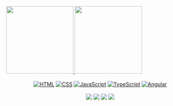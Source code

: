 <div>
   <a href="https://github.com/w4lking">
   <img height="180em" src="https://github-readme-stats.vercel.app/api?username=w4lking&show_icons=true&theme=tokyonight&include_all_commits=true&count_private=true"/>
   <img height="180em" src="https://github-readme-stats.vercel.app/api/top-langs/?username=w4lking&layout=compact&langs_count=8&theme=tokyonight"/>

</div>

<div align="center"><br>
  <a href="#"><img alt="HTML" src="https://img.shields.io/badge/HTML-E34F26?style=flat&logo=html5&logoColor=white"></a>
  <a href="#"><img alt="CSS" src="https://img.shields.io/badge/CSS-1572B6?style=flat&logo=css3&logoColor=white"></a>
  <a href="#"><img alt="JavaScript" src="https://img.shields.io/badge/JavaScript-F7DF1E?style=flat&logo=javascript&logoColor=black"></a>
  <a href="#"><img alt="TypeScript" src="https://img.shields.io/badge/TypeScript-007ACC?style=flat&logo=typescript&logoColor=white"></a>
  <a href="#"><img alt="Angular" src="https://img.shields.io/badge/Angular-DD0031?style=flat&logo=angular&logoColor=white"></a>
</div>
 
 
<br>

<div align="center"> 
  <a href="https://instagram.com/layon_walker_04" target="_blank"><img src="https://img.shields.io/badge/-Instagram-%23E4405F?style=for-the-badge&logo=instagram&logoColor=white" target="_blank"></a>
  <a href = "mailto:walkerlayon@gmail.com"><img src="https://img.shields.io/badge/-Gmail-%23333?style=for-the-badge&logo=gmail&logoColor=white" target="_blank"></a>
  <a href="https://www.linkedin.com/in/layon-walker-552b50255" target="_blank"><img src="https://img.shields.io/badge/-LinkedIn-%230077B5?style=for-the-badge&logo=linkedin&logoColor=white" target="_blank"></a>
  <a href="https://devbook.app/p/walkerlayon" target="_blank"><img src="https://img.shields.io/badge/-Devbook-%230077B5?style=for-the-badge&logo=Robo&logoColor=white" target="_blank"></a>

</div>

